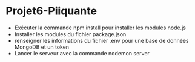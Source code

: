 # Projet6-Piiquante

* Exécuter la commande npm install pour installer les modules node.js
* Installer les modules du fichier package.json 
* renseigner les informations du fichier .env pour une base de données MongoDB et un token
* Lancer le serveur avec la commande nodemon server
